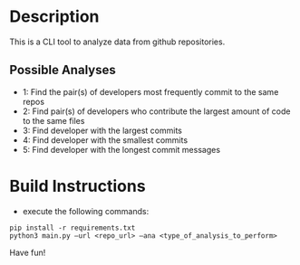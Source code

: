 # Description
This is a CLI tool to analyze data from github repositories.
## Possible Analyses
- 1: Find the pair(s) of developers most frequently commit to the same repos
- 2: Find pair(s) of developers who contribute the largest amount of code to the same files 
- 3: Find developer with the largest commits 
- 4: Find developer with the smallest commits 
- 5: Find developer with the longest commit messages
# Build Instructions
- execute the following commands:
```
pip install -r requirements.txt
python3 main.py —url <repo_url> —ana <type_of_analysis_to_perform>
```

Have fun!
